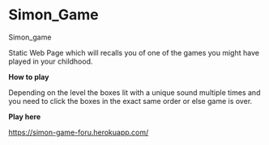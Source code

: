 # Simon_Game
Simon_game

Static Web Page which will recalls you of one of the games you might have played in your childhood.

**How to play**

Depending on the level the boxes lit with a unique sound multiple times and you need to click the boxes in the exact same order or else game is over.

**Play here**

https://simon-game-foru.herokuapp.com/


